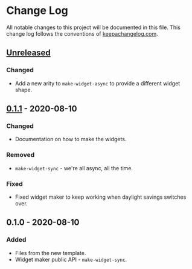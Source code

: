 # Change Log
All notable changes to this project will be documented in this file. This change log follows the conventions of [keepachangelog.com](http://keepachangelog.com/).

## [Unreleased]
### Changed
- Add a new arity to `make-widget-async` to provide a different widget shape.

## [0.1.1] - 2020-08-10
### Changed
- Documentation on how to make the widgets.

### Removed
- `make-widget-sync` - we're all async, all the time.

### Fixed
- Fixed widget maker to keep working when daylight savings switches over.

## 0.1.0 - 2020-08-10
### Added
- Files from the new template.
- Widget maker public API - `make-widget-sync`.

[Unreleased]: https://github.com/your-name/message-mapper/compare/0.1.1...HEAD
[0.1.1]: https://github.com/your-name/message-mapper/compare/0.1.0...0.1.1
